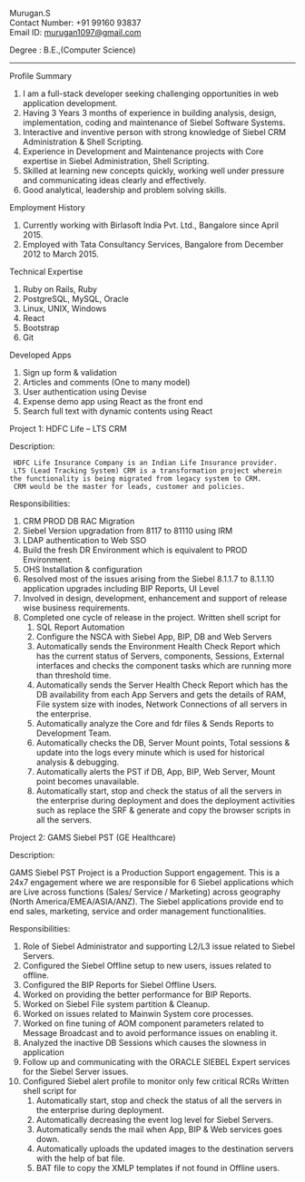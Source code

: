 
Murugan.S  
Contact Number: +91 99160 93837			
Email ID: murugan1097@gmail.com

Degree : B.E.,(Computer Science)				                                                                                                                           
________________________________________

Profile Summary

1. I am a full-stack developer seeking challenging opportunities in web application development.
2. Having 3 Years 3 months of experience in building analysis, design, implementation, coding and maintenance of Siebel Software Systems. 
3. Interactive and inventive person with strong knowledge of Siebel CRM Administration & Shell Scripting.
4. Experience in Development and Maintenance projects with Core expertise in Siebel Administration, Shell Scripting. 
5. Skilled at learning new concepts quickly, working well under pressure and communicating ideas clearly and effectively.
6. Good analytical, leadership and problem solving skills.

Employment History

1. Currently working with Birlasoft India Pvt. Ltd., Bangalore since April 2015.
2. Employed with Tata Consultancy Services, Bangalore from December 2012 to March 2015.

Technical Expertise

1. Ruby on Rails, Ruby 
2. PostgreSQL, MySQL, Oracle
3. Linux, UNIX, Windows
4. React
5. Bootstrap
6. Git

Developed Apps

1.	Sign up form & validation 
2.	Articles and comments (One to many model)
3.	User authentication using Devise
4.	Expense demo app using React as the front end
5.	Search full text with dynamic contents using React

Project 1: HDFC Life – LTS CRM

Description:

     HDFC Life Insurance Company is an Indian Life Insurance provider. 
	 LTS (Lead Tracking System) CRM is a transformation project wherein the functionality is being migrated from legacy system to CRM. 
	 CRM would be the master for leads, customer and policies. 

Responsibilities:

1. CRM PROD DB RAC Migration
2. Siebel Version upgradation from 8117 to 81110 using IRM
3. LDAP authentication to Web SSO
4. Build the fresh DR Environment which is equivalent to PROD Environment.
5. OHS Installation & configuration
6. Resolved most of the issues arising from the Siebel 8.1.1.7 to 8.1.1.10 application upgrades including BIP Reports, UI Level 
7. Involved in design, development, enhancement and support of release wise business requirements.
8. Completed one cycle of release in the project.
Written shell script for
	1.	SQL Report Automation
	2.	Configure the NSCA with Siebel App, BIP, DB and Web Servers
	3.	Automatically sends the Environment Health Check Report which has the current status of Servers, components, Sessions, External interfaces and checks the component tasks which are running more than threshold time.
	4.	Automatically sends the Server Health Check Report which has the DB availability from each App Servers and gets the details of RAM, File system size with inodes, Network Connections of all servers in the enterprise.
	5.	Automatically analyze the Core and fdr files & Sends Reports to Development Team.
	6.	Automatically checks the DB, Server Mount points, Total sessions & update into the logs every minute which is used for historical analysis & debugging.
	7.	Automatically alerts the PST if DB, App, BIP, Web Server, Mount point becomes unavailable.
	8.	Automatically start, stop and check the status of all the servers in the enterprise during deployment and does the deployment activities such as replace the SRF & generate and copy the browser scripts in all the servers.

Project 2: GAMS Siebel PST (GE Healthcare)

Description:

GAMS Siebel PST Project is a Production Support engagement. 
This is a 24x7 engagement where we are responsible for 6 Siebel applications which are Live across functions (Sales/ Service / Marketing) across geography (North America/EMEA/ASIA/ANZ). 
The Siebel applications provide end to end sales, marketing, service and order management functionalities.

Responsibilities:

1. Role of Siebel Administrator and supporting L2/L3 issue related to Siebel Servers. 
2. Configured the Siebel Offline setup to new users, issues related to offline.
3. Configured the BIP Reports for Siebel Offline Users.
4. Worked on providing the better performance for BIP Reports.
5. Worked on Siebel File system partition & Cleanup. 
6. Worked on issues related to Mainwin System core processes.
7. Worked on fine tuning of AOM component parameters related to Message Broadcast and to avoid performance issues on enabling it.
8. Analyzed the inactive DB Sessions which causes the slowness in application
9. Follow up and communicating with the ORACLE SIEBEL Expert services for the Siebel Server issues.
10. Configured Siebel alert profile to monitor only few critical RCRs 
Written shell script for 
	1.	Automatically start, stop and check the status of all the servers in the enterprise during deployment.
	2.	Automatically decreasing the event log level for Siebel Servers.
	3.	Automatically sends the mail when App, BIP & Web services goes down.
	4.	Automatically uploads the updated images to the destination servers with the help of bat file.
	5.	BAT file to copy the XMLP templates if not found in Offline users.